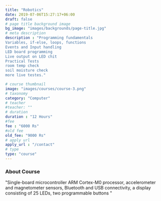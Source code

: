 ```yaml
---
title: "Robotics"
date: 2019-07-06T15:27:17+06:00
draft: false
# page title background image
bg_image: "images/backgrounds/page-title.jpg"
# meta description
description : "Programming fundamentals
Variables, if-else, loops, functions
Events and Input handling
LED board programming
Live output on LED chit
Practical Tests
room temp check
soil moisture check
more live testes."

# course thumbnail
image: "images/courses/course-3.png"
# taxonomy
category: "Computer"
# teacher
#teacher: ""
# duration
duration : "12 Hours"
#fee
fee : "6000 Rs"
#old fee
old_fee: "9000 Rs"
# apply url
apply_url : "/contact"
# type
type: "course"
---
```



### About Course

"Single-board microcontroller
ARM Cortex-M0 processor, accelerometer and magnetometer sensors, Bluetooth and USB connectivity, a display consisting of 25 LEDs, two programmable buttons
"
 
</p>



